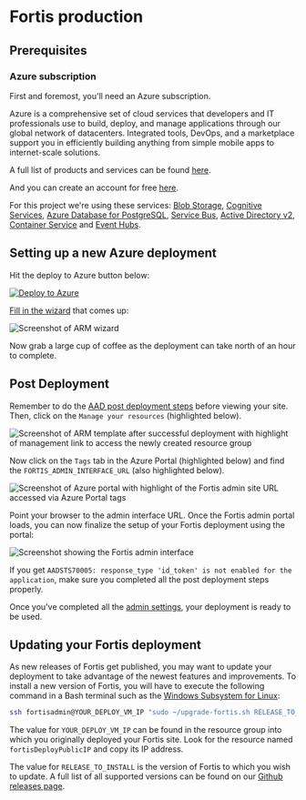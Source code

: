 # Fortis production 

## Prerequisites

### Azure subscription

First and foremost, you'll need an Azure subscription. 

Azure is a comprehensive set of cloud services that developers and IT professionals use to build, deploy, and manage applications through our global network of datacenters. Integrated tools, DevOps, and a marketplace support you in efficiently building anything from simple mobile apps to internet-scale solutions.

A full list of products and services can be found [here](https://azure.microsoft.com/en-us/services/).

And you can create an account for free [here](https://azure.microsoft.com/en-us/free/).

For this project we're using these services: [Blob Storage](https://azure.microsoft.com/en-us/services/storage/blobs/), [Cognitive Services](https://azure.microsoft.com/en-us/services/cognitive-services/), [Azure Database for PostgreSQL](https://azure.microsoft.com/en-us/services/postgresql/), [Service Bus](https://azure.microsoft.com/en-us/services/service-bus/), [Active Directory v2](https://azure.microsoft.com/en-us/services/active-directory/), [Container Service](https://azure.microsoft.com/en-us/services/container-service/) and [Event Hubs](https://azure.microsoft.com/en-us/services/event-hubs/).

## Setting up a new Azure deployment

Hit the deploy to Azure button below:

[![Deploy to Azure](http://azuredeploy.net/deploybutton.svg)](https://deploy.azure.com/?repository=https://github.com/catalystcode/project-fortis/tree/master?ptmpl=azuredeploy.parameters.json)

[Fill in the wizard](./azure-deploy-parameters.md) that comes up:

![Screenshot of ARM wizard](https://user-images.githubusercontent.com/7635865/27882830-e785819c-6193-11e7-9b27-5fc452f23b1a.png)

Now grab a large cup of coffee as the deployment can take north of an hour to
complete.

## Post Deployment

Remember to do the [AAD post deployment steps](https://github.com/CatalystCode/project-fortis/blob/master/project-fortis-pipeline/docs/aad-setup.md#post-deployment-steps) before viewing your site. Then, click on the `Manage your resources`
(highlighted below).

![Screenshot of ARM template after successful deployment with highlight of management link to access the newly created resource group](https://user-images.githubusercontent.com/1086421/33331326-4437a7fe-d42f-11e7-8b4a-19b968b4705b.png)

Now click on the `Tags` tab in the Azure Portal (highlighted below) and find the
`FORTIS_ADMIN_INTERFACE_URL` (also highlighted below).

![Screenshot of Azure portal with highlight of the Fortis admin site URL accessed via Azure Portal tags](https://user-images.githubusercontent.com/1086421/33331249-1b1ce1f4-d42f-11e7-8341-0100660e9e74.png)

Point your browser to the admin interface URL. Once the Fortis admin portal
loads, you can now finalize the setup of your Fortis deployment using the portal:

![Screenshot showing the Fortis admin interface](https://user-images.githubusercontent.com/1086421/33331562-e9e589be-d42f-11e7-870c-6b758ec2141a.png)

If you get `AADSTS70005: response_type 'id_token' is not enabled for the application`, make sure you completed all the post deployment steps properly.

Once you've completed all the [admin settings](./admin-settings.md), your
deployment is ready to be used.

## Updating your Fortis deployment

As new releases of Fortis get published, you may want to update your deployment
to take advantage of the newest features and improvements. To install a new
version of Fortis, you will have to execute the following command in a Bash
terminal such as the [Windows Subsystem for Linux](https://docs.microsoft.com/en-us/windows/wsl/about):

```sh
ssh fortisadmin@YOUR_DEPLOY_VM_IP "sudo ~/upgrade-fortis.sh RELEASE_TO_INSTALL"
```

The value for `YOUR_DEPLOY_VM_IP` can be found in the resource group into which
you originally deployed your Fortis site. Look for the resource named `fortisDeployPublicIP`
and copy its IP address.

The value for `RELEASE_TO_INSTALL` is the version of Fortis to which you wish to
update. A full list of all supported versions can be found on our [Github releases page](https://github.com/CatalystCode/project-fortis/releases).
